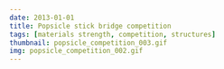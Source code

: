 ```yaml
---
date: 2013-01-01
title: Popsicle stick bridge competition
tags: [materials strength, competition, structures]
thumbnail: popsicle_competition_003.gif
img: popsicle_competition_002.gif
---
```

